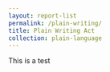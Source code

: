```yaml
---
layout: report-list
permalink: /plain-writing/
title: Plain Writing Act
collection: plain-language
---
```




This is a test
